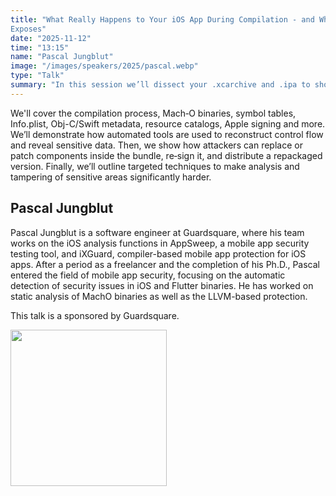 ```yaml
---
title: "What Really Happens to Your iOS App During Compilation - and What it
Exposes"
date: "2025-11-12"
time: "13:15"
name: "Pascal Jungblut"
image: "/images/speakers/2025/pascal.webp"
type: "Talk"
summary: "In this session we’ll dissect your .xcarchive and .ipa to show you exactly what Xcode does with your source code."
---
```


 We'll cover the compilation process, Mach‑O binaries, symbol tables, Info.plist, Obj-C/Swift metadata, resource catalogs, Apple signing and more. We’ll demonstrate how automated tools are used to reconstruct control flow and reveal sensitive data. Then, we show how attackers can replace or patch components inside the bundle, re‑sign it, and distribute a repackaged version. Finally, we’ll outline targeted techniques to make analysis and tampering of sensitive areas significantly harder.

## Pascal Jungblut

Pascal Jungblut is a software engineer at Guardsquare, where his team works on the iOS analysis functions in AppSweep, a mobile app security testing tool, and iXGuard, compiler-based mobile app protection for iOS apps. After a period as a freelancer and the completion of his Ph.D., Pascal entered the field of mobile app security, focusing on the automatic detection of security issues in iOS and Flutter binaries. He has worked on static analysis of MachO binaries as well as the LLVM-based protection.

This talk is a sponsored by Guardsquare.

<a href="http://www.guardsquare.com/?utm_source=sponsoring&utm_medium=conference&utm_campaign=do_ios_2025" target="_blank"><img src="/images/sponsors/2025/guardsquare.png" width= "250" /></a>
